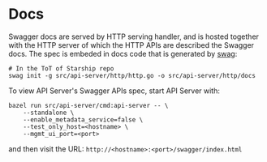 # Docs

Swagger docs are served by HTTP serving handler, and is hosted together with
the HTTP server of which the HTTP APIs are described the Swagger docs.
The spec is embeded in docs code that is generated by
[swag](https://pkg.go.dev/github.com/go-openapi/swag):

```shell
# In the ToT of Starship repo
swag init -g src/api-server/http/http.go -o src/api-server/http/docs
```

To view API Server's Swagger APIs spec, start API Server with:

```
bazel run src/api-server/cmd:api-server -- \
    --standalone \
    --enable_metadata_service=false \
    --test_only_host=<hostname> \
    --mgmt_ui_port=<port>
```

and then visit the URL:
`http://<hostname>:<port>/swagger/index.html`
